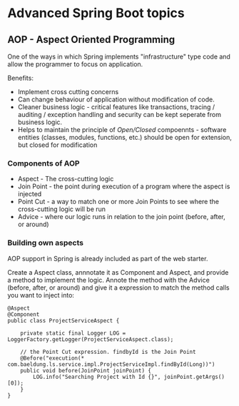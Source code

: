 # Advanced Spring Boot topics

## AOP - Aspect Oriented Programming

One of the ways in which Spring implements "infrastructure" type code
and allow the programmer to focus on application.

Benefits:

* Implement cross cutting concerns
* Can change behaviour of application without modification of code.
* Cleaner business logic - critical features like transactions, tracing / auditing / exception handling and security can be kept seperate from business logic.
* Helps to maintain the principle of *Open/Closed* compoennts  - software entities (classes, modules, functions, etc.) should be open for extension, but closed for modification

### Components of AOP

* Aspect - The cross-cutting logic
* Join Point - the point during execution of a program where the aspect is injected
* Point Cut - a way to match one or more Join Points to see where the cross-cutting logic will be run
* Advice - where our logic runs in relation to the join point (before, after, or around)

### Building own aspects

AOP support in Spring is already included as part of the web starter.

Create a Aspect class, annnotate it as Component and Aspect, and provide a method to implement the logic. Annote the method with the Advice (before, after, or around) and give it a expression to match the method calls you want to inject into:


```
@Aspect
@Component
public class ProjectServiceAspect {

    private static final Logger LOG = LoggerFactory.getLogger(ProjectServiceAspect.class);

    // the Point Cut expression. findbyId is the Join Point
    @Before("execution(* com.baeldung.ls.service.impl.ProjectServiceImpl.findById(Long))")
    public void before(JoinPoint joinPoint) {
        LOG.info("Searching Project with Id {}", joinPoint.getArgs()[0]);
    }
}

```